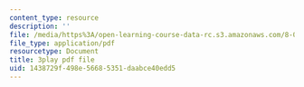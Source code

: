 ```yaml
---
content_type: resource
description: ''
file: /media/https%3A/open-learning-course-data-rc.s3.amazonaws.com/8-06-quantum-physics-iii-spring-2018/1438729f498e56685351daabce40edd5_67yCE-yt0T8.pdf
file_type: application/pdf
resourcetype: Document
title: 3play pdf file
uid: 1438729f-498e-5668-5351-daabce40edd5
---
```

